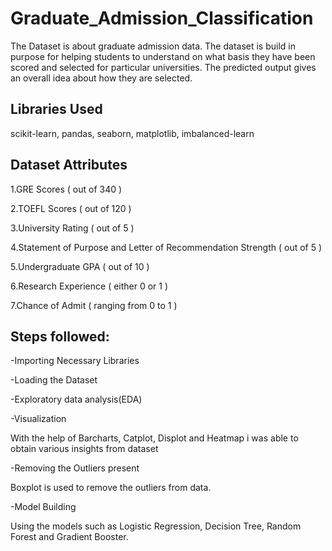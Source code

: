 # Graduate_Admission_Classification
The Dataset is about graduate admission data. The dataset is build in purpose for helping students to understand on what basis they have been scored and selected for particular universities. The predicted output gives an overall idea about how they are selected.
## Libraries Used
scikit-learn, pandas, seaborn, matplotlib, imbalanced-learn
## Dataset Attributes
1.GRE Scores ( out of 340 )

2.TOEFL Scores ( out of 120 )

3.University Rating ( out of 5 )

4.Statement of Purpose and Letter of Recommendation Strength ( out of 5 )

5.Undergraduate GPA ( out of 10 )

6.Research Experience ( either 0 or 1 )

7.Chance of Admit ( ranging from 0 to 1 )
## Steps followed:
-Importing Necessary Libraries

-Loading the Dataset

-Exploratory data analysis(EDA)

-Visualization

  With the help of Barcharts, Catplot, Displot and Heatmap i was able to obtain various insights from dataset
  
-Removing the Outliers present

  Boxplot is used to remove the outliers from data.
  
-Model Building

  Using the models such as Logistic Regression, Decision Tree, Random Forest and Gradient Booster.
  

